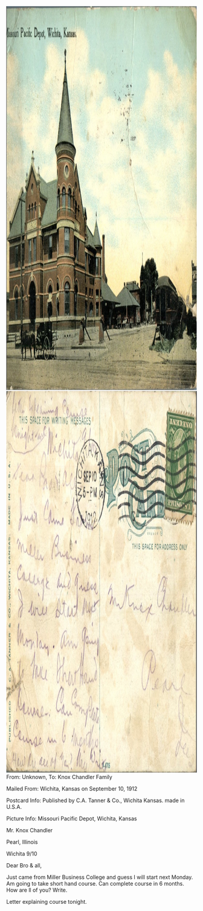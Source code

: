 <html><body><img class="alignnone size-full wp-image-1209" src="/wp-content/uploads/2014/06/postcard-2014-20140605_13332763_0524.jpg" alt="postcard-2014-20140605_13332763_0524" width="1472" height="1015"> <img class="alignnone size-full wp-image-1210" src="/wp-content/uploads/2014/06/postcard-2014-20140605_13333550_0525.jpg" alt="postcard-2014-20140605_13333550_0525" width="1508" height="1009">From: Unknown, To: Knox Chandler Family

Mailed From: Wichita, Kansas on September 10, 1912

Postcard Info: Published by C.A. Tanner &amp; Co., Wichita Kansas. made in U.S.A.

Picture Info: Missouri Pacific Depot, Wichita, Kansas



Mr. Knox Chandler

Pearl, Illinois



Wichita 9/10

Dear Bro &amp; all,

Just came from Miller Business College and guess I will start next Monday. Am going to take short hand course. Can complete course in 6 months. How are ll of you? Write.

Letter explaining course tonight.</body></html>